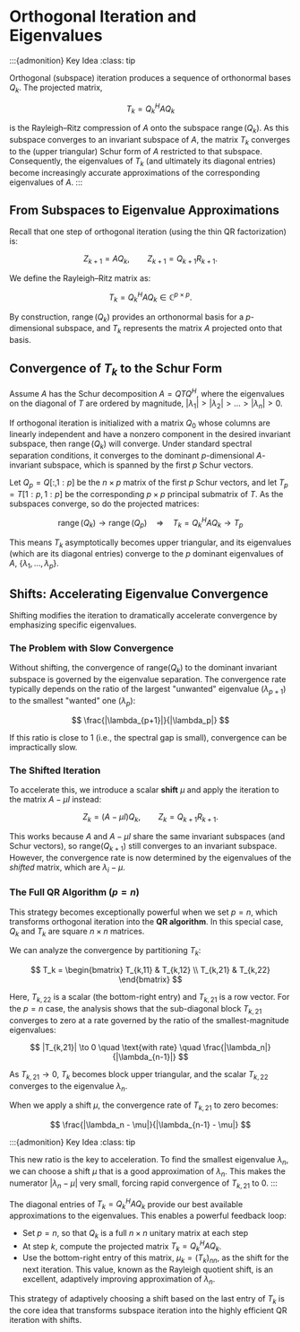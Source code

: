 # Orthogonal Iteration and Eigenvalues

:::{admonition} Key Idea
:class: tip

Orthogonal (subspace) iteration produces a sequence of orthonormal bases $Q_k$. The projected matrix,

$$
T_k = Q_k^H A Q_k
$$

is the Rayleigh–Ritz compression of $A$ onto the subspace $\operatorname{range}(Q_k)$. As this subspace converges to an invariant subspace of $A$, the matrix $T_k$ converges to the (upper triangular) Schur form of $A$ restricted to that subspace. Consequently, the eigenvalues of $T_k$ (and ultimately its diagonal entries) become increasingly accurate approximations of the corresponding eigenvalues of $A$.
:::

## From Subspaces to Eigenvalue Approximations

Recall that one step of orthogonal iteration (using the thin QR factorization) is:

$$
Z_{k+1} = A Q_k, \qquad Z_{k+1} = Q_{k+1} R_{k+1}.
$$

We define the Rayleigh–Ritz matrix as:

$$
T_k = Q_k^H A Q_k \in \mathbb{C}^{p\times p}.
$$

By construction, $\operatorname{range}(Q_k)$ provides an orthonormal basis for a $p$-dimensional subspace, and $T_k$ represents the matrix $A$ projected onto that basis.

## Convergence of $T_k$ to the Schur Form

Assume $A$ has the Schur decomposition $A = Q T Q^H$, where the eigenvalues on the diagonal of $T$ are ordered by magnitude, $|\lambda_1| > |\lambda_2| > \dots > |\lambda_n| > 0$.

If orthogonal iteration is initialized with a matrix $Q_0$ whose columns are linearly independent and have a nonzero component in the desired invariant subspace, then $\operatorname{range}(Q_k)$ will converge. Under standard spectral separation conditions, it converges to the dominant $p$-dimensional $A$-invariant subspace, which is spanned by the first $p$ Schur vectors.

Let $Q_p = Q[:,1:p]$ be the $n \times p$ matrix of the first $p$ Schur vectors, and let $T_p = T[1:p,1:p]$ be the corresponding $p \times p$ principal submatrix of $T$. As the subspaces converge, so do the projected matrices:

$$
\operatorname{range}(Q_k) \to \operatorname{range}(Q_p) \quad\Longrightarrow\quad T_k = Q_k^H A Q_k \to T_p
$$

This means $T_k$ asymptotically becomes upper triangular, and its eigenvalues (which are its diagonal entries) converge to the $p$ dominant eigenvalues of $A$, $\{\lambda_1, \dots, \lambda_p\}$.

## Shifts: Accelerating Eigenvalue Convergence

Shifting modifies the iteration to dramatically accelerate convergence by emphasizing specific eigenvalues.

### The Problem with Slow Convergence

Without shifting, the convergence of $\mathrm{range}(Q_k)$ to the dominant invariant subspace is governed by the eigenvalue separation. The convergence rate typically depends on the ratio of the largest "unwanted" eigenvalue ($\lambda_{p+1}$) to the smallest "wanted" one ($\lambda_p$):

$$
\frac{|\lambda_{p+1}|}{|\lambda_p|}
$$

If this ratio is close to 1 (i.e., the spectral gap is small), convergence can be impractically slow.

### The Shifted Iteration

To accelerate this, we introduce a scalar **shift** $\mu$ and apply the iteration to the matrix $A - \mu I$ instead:

$$
Z_k = (A - \mu I) Q_k, \qquad Z_k = Q_{k+1} R_{k+1}.
$$

This works because $A$ and $A - \mu I$ share the same invariant subspaces (and Schur vectors), so $\mathrm{range}(Q_{k+1})$ still converges to an invariant subspace. However, the convergence rate is now determined by the eigenvalues of the *shifted* matrix, which are $\lambda_i - \mu$.

### The Full QR Algorithm ($p=n$)

This strategy becomes exceptionally powerful when we set $p=n$, which transforms orthogonal iteration into the **QR algorithm**. In this special case, $Q_k$ and $T_k$ are square $n \times n$ matrices.

We can analyze the convergence by partitioning $T_k$:

$$
T_k = \begin{bmatrix}
T_{k,11} & T_{k,12} \\
T_{k,21} & T_{k,22}
\end{bmatrix}
$$

Here, $T_{k,22}$ is a scalar (the bottom-right entry) and $T_{k,21}$ is a row vector. For the $p=n$ case, the analysis shows that the sub-diagonal block $T_{k,21}$ converges to zero at a rate governed by the ratio of the smallest-magnitude eigenvalues:

$$
|T_{k,21}| \to 0 \quad \text{with rate} \quad \frac{|\lambda_n|}{|\lambda_{n-1}|}
$$

As $T_{k,21} \to 0$, $T_k$ becomes block upper triangular, and the scalar $T_{k,22}$ converges to the eigenvalue $\lambda_n$.

When we apply a shift $\mu$, the convergence rate of $T_{k,21}$ to zero becomes:

$$
\frac{|\lambda_n - \mu|}{|\lambda_{n-1} - \mu|}
$$

:::{admonition} Key Idea
:class: tip

This new ratio is the key to acceleration. To find the smallest eigenvalue $\lambda_n$, we can choose a shift $\mu$ that is a good approximation of $\lambda_n$. This makes the numerator $|\lambda_n - \mu|$ very small, forcing rapid convergence of $T_{k,21}$ to 0.
:::

The diagonal entries of $T_k = Q_k^H A Q_k$ provide our best available approximations to the eigenvalues. This enables a powerful feedback loop:

* Set $p=n$, so that $Q_k$ is a full $n \times n$ unitary matrix at each step
* At step $k$, compute the projected matrix $T_k = Q_k^H A Q_k$.
* Use the bottom-right entry of this matrix, $\mu_k = (T_k)_{nn}$, as the shift for the next iteration. This value, known as the Rayleigh quotient shift, is an excellent, adaptively improving approximation of $\lambda_n$.

This strategy of adaptively choosing a shift based on the last entry of $T_k$ is the core idea that transforms subspace iteration into the highly efficient QR iteration with shifts.
